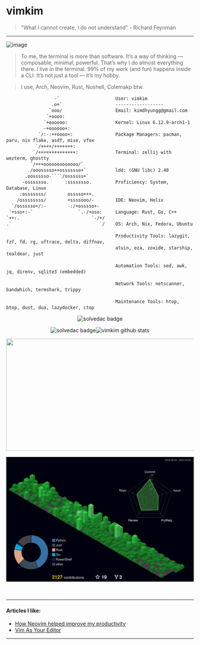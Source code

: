 # vimkim

> "What I cannot create, I do not understand" - Richard Feynman

---

<img width="2880" height="1800" alt="image" src="https://github.com/user-attachments/assets/89eb7758-6d95-47ed-8091-48a2f5444961" />

> To me, the terminal is more than software. It’s a way of thinking — composable, minimal, powerful. That’s why I do almost everything there.
> I live in the terminal. 99% of my work (and fun) happens inside a CLI. It’s not just a tool — it’s my hobby.

> I use, Arch, Neovim, Rust, Nushell, Colemakp btw.


`````text
                  -`                     User: vimkim
                 .o+`                    ------------------
                `ooo/                    Email: kimdhyungg@gmail.com
               `+oooo:
              `+oooooo:                  Kernel: Linux 6.12.9-arch1-1
              -+oooooo+:
            `/:-:++oooo+:                Package Managers: pacman, paru, nix flake, asdf, mise, vfox
           `/++++/+++++++:
          `/++++++++++++++:              Terminal: zellij with wezterm, ghostty
         `/+++ooooooooooooo/`
        ./ooosssso++osssssso+`           ldd: (GNU libc) 2.40
       .oossssso-````/ossssss+`
      -osssssso.      :ssssssso.         Proficiency: System, Database, Linux
     :osssssss/        osssso+++.
    /ossssssss/        +ssssooo/-        IDE: Neovim, Helix
  `/ossssso+/:-        -:/+osssso+-
 `+sso+:-`                 `.-/+oso:     Language: Rust, Go, C++
`++:.                           `-/+/
.`                                 `/    OS: Arch, Nix, Fedora, Ubuntu

                                         Productivity Tools: lazygit, fzf, fd, rg, uftrace, delta, diffnav,
                                         atuin, eza, zoxide, starship, tealdear, just

                                         Automation Tools: sed, awk, jq, direnv, sqlite3 (embedded)

                                         Network Tools: netscanner, bandwhich, termshark, trippy

                                         Maintenance Tools: htop, btop, dust, dua, lazydocker, ctop
`````
<p align='center'>
  <img src="https://velog-github-badge.vercel.app/badge/dkvlg?theme=dark&posts=3" alt="solvedac badge" />
</p>

<p align='center'>
  <img height=100 src="http://mazassumnida.wtf/api/v2/generate_badge?boj=dkbkjn" alt="solvedac badge" /><img height=100 src="https://github-readme-stats.vercel.app/api?username=vimkim&theme=dark&show_icons=true" alt="vimkim github stats" />
</p>


<p align='center'>
<a href="https://github.com/devxb/gitanimals">
<img
  src="https://render.gitanimals.org/farms/vimkim"
  width="600"
  height="300"
/>
</a>
</p>

![3d-streak](profile-3d-contrib/profile-night-green.svg)

<br />

---

#### Articles I like:

- [How Neovim helped improve my productivity](https://kaustubhpatange.medium.com/how-neovim-helped-improve-my-productivity-4214dd099340)
- [Vim As Your Editor](https://www.youtube.com/watch?v=X6AR2RMB5tE&list=PLm323Lc7iSW_wuxqmKx_xxNtJC_hJbQ7R)

---

